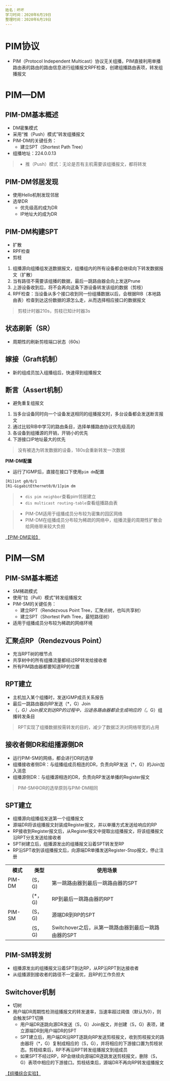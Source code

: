```yaml
---
姓名：坏坏
学习时间：2020年6月19日
整理时间：2020年6月19日
---
```


# PIM协议

- PIM（Protocol Independent Multicast）协议无关组播，PIM直接利用单播路由表的路由的路由信息进行组播报文RPF检查，创建组播路由表项，转发组播报文

# PIM—DM

## PIM-DM基本概述

- DM密集模式
- 采用“推（Push）模式”转发组播报文
- PIM-DM的关键任务：
	* 建立SPT（Shortest Path Tree）
- 组播地址：224.0.0.13

> - 推（Push）模式：无论是否有主机需要该组播报文，都将转发

## PIM-DM邻居发现

- 使用Hello机制发现邻居
- 选举DR
	* 优先级高的成为DR
	* IP地址大的成为DR

## PIM-DM构建SPT

- 扩散
- RPF检查
- 剪枝

1. 组播源向组播组发送数据报文，组播组内的所有设备都会继续向下转发数据报文（扩散）
2. 当有路径不需要该组播的数据，最后一跳路由器会向上发送Prune
3. 上游设备收到后，将不会再向这条下游设备转发该组的数据（剪枝）
4. RPF检查：当设备从多个接口收到同一份组播数据以后，会根据RIB（本地路由表）检查到达这份数据的源怎么走，从而选择相应接口的数据报文

> 剪枝计时器210s，剪枝已知计时器3s

## 状态刷新（SR）

- 周期性的刷新剪枝端口状态（60s）

## 嫁接（Graft机制）

- 新的组成员加入组播组后，快速得到组播报文

## 断言（Assert机制）

- 避免重复组报文

1. 当多台设备同时向一个设备发送相同的组播报文时，多台设备都会发送断言报文
2. 通过比较RIB中学习的路由条目，选择单播路由协议优先级高的
3. 各设备到组播源的开销，开销小的优先
4. 下游接口IP地址最大的优先

> 没有被选为转发数据的设备，180s会重新转发一次数据

**PIM-DM配置**

- 运行了IGMP后，直接在接口下使用`pim dm`配置

```bash
[R1]int g0/0/1
[R1-GigabitEthernet0/0/1]pim dm
```

> - `dis pim neighbor`查看pim邻居建立
> - `dis multicast routing-table`查看组播路由表

> - PIM-DM适用于组播成员分布较为密集的园区网络
> - PIM-DM在组播成员分布较为稀疏的网络中，组播流量的周期性扩散会给网络带来较大负担

[【PIM-DM实验】](https://blog.csdn.net/qq_45668124/article/details/106873627)

# PIM—SM

## PIM-SM基本概述

- SM稀疏模式
- 使用“拉（Pull）模式”转发组播报文
- PIM-SM的关键任务：
	* 建立RPT（Rendezvous Point Tree，汇聚点树，也叫共享树）
	* 建立SPT（Shortest Path Tree，最短路径树）
- 适用于组播成员分布较为稀疏的网络环境

## 汇聚点RP（Rendezvous Point）

- 充当RPT树的根节点
- 共享树中的所有组播流量都经过RP转发给接收者
- 所有PIM路由器都要知道RP的位置

## RPT建立

- 主机加入某个组播时，发送IGMP成员关系报告
- 最后一跳路由器向RP发送（*，G）Join
- （*，G）Join报文到达RP的过程中，沿途各路由器都会生成响应的（*，G）组播转发条目

> RPT实现了组播数据按需转发的目的，减少了数据泛洪对网络带宽的占用

## 接收者侧DR和组播源侧DR

- 运行PIM-SM的网络，都会进行DR的选举
- 组播接收者侧DR：与组播组成员相连的DR，负责向RP发送（*，G）的Join加入消息
- 组播源侧DR：与组播源相连的DR，负责向RP发送单播的Register报文

> PIM-SM中DR的选举原则与PIM-DM相同

## SPT建立

- 组播源向组播组发送第一个组播报文
- 源端DR将该组播报文封装成Register报文，并以单播方式发送给响应的RP
- RP接收到Register报文后，从Register报文中提取出组播报文，将该组播报文沿RPT分支发送给接收者
- SPT树建立后，组播源发出的组播报文沿着SPT转发至RP
- RP沿SPT收到该组播报文后，向源端DR单播发送Register-Stop报文，停止注册

<table>
	<tr>
		<th>模式</th>
		<th>类型</th>
		<th>使用场景</th>
	</tr>
	<tr >
	    <td>PIM-DM</td>
	    <td>(S，G)</td>
	    <td>第一跳路由器到最后一跳路由器的SPT</td>
	</tr>
	<tr >
	    <td rowspan="3">PIM-SM</td>
	    <td>(*，G)</td>
	    <td>RP到最后一跳路由器的RPT</td>
	</tr>
	<tr >
	    <td>(S，G)</td>
	    <td>源端DR到RP的SPT</td>
	</tr>
	<tr >
	    <td>(S，G)</td>
	    <td>Switchover之后，从第一跳路由器到最后一跳路由器的SPT</td>
	</tr>
</table>

## PIM-SM转发树

- 组播源发出的组播报文沿着SPT到达RP，从RP沿RPT到达接收者
- 从组播源到接收者的路径不一定最优，且RP的工作负担大

## Switchover机制

- 切树
- 用户端DR周期性检测组播报文的转发速率，当速率超过阈值（默认为0），则会触发SPT切换
	* 用户端DR逐跳向源DR发送（S，G）Join报文，并创建（S，G）表项，建立源端DR到用户端DR的SPT
	* SPT建立后，用户端DR沿RPT逐跳向RP发送剪枝报文，收到剪枝报文的路由器将（*，G）复制成相应的（S，G），并将相应的下游接口置为剪枝状态。剪枝结束后，RP不再沿RPT转发组播报文到组成员
	* 如果SPT不经过RP，RP会继续向源端DR逐跳发送剪枝报文，删除（S，G）表项中相应的下游接口。剪枝结束后，源端DR不再向RP转发组播报文

[【组播综合实验】](https://blog.csdn.net/qq_45668124/article/details/106879488)
